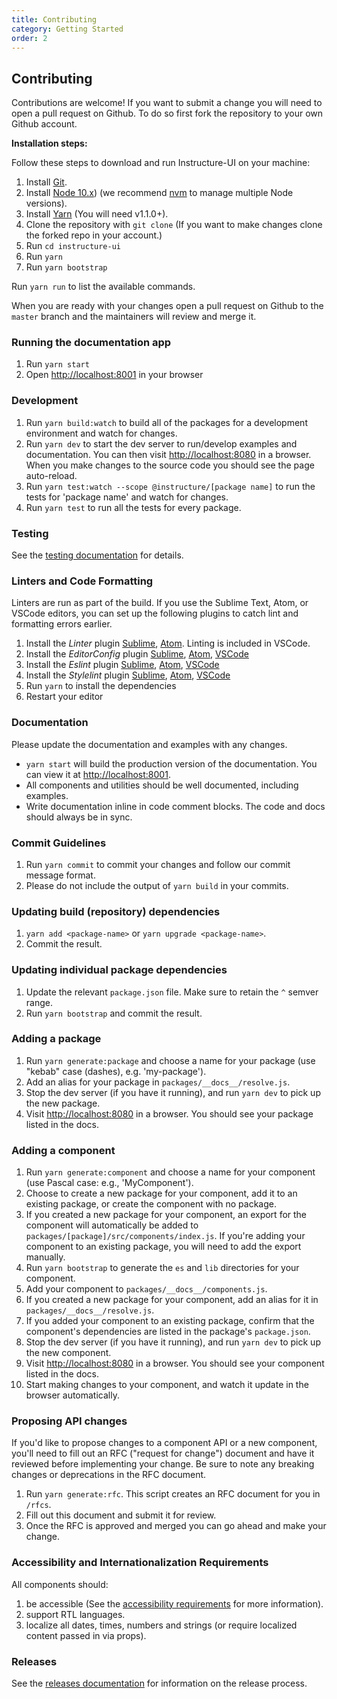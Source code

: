 ```yaml
---
title: Contributing
category: Getting Started
order: 2
---
```


## Contributing

Contributions are welcome! If you want to submit a change you will need to open a pull request on Github. To do so first fork the repository to your own Github account. 

__Installation steps:__

Follow these steps to download and run Instructure-UI on your machine:

1. Install [Git](http://git-scm.com/).
1. Install [Node 10.x](https://nodejs.org/en/)) (we recommend [nvm](https://github.com/creationix/nvm) to manage multiple Node versions).
1. Install [Yarn](https://yarnpkg.com/lang/en/docs/install/) (You will need v1.1.0+).
1. Clone the repository with `git clone` (If you want to make changes clone the forked repo in your account.)
1. Run `cd instructure-ui`
1. Run `yarn`
1. Run `yarn bootstrap`

Run `yarn run` to list the available commands.

When you are ready with your changes open a pull request on Github to the `master` branch and the maintainers will review and merge it.

### Running the documentation app

1. Run `yarn start`
1. Open [http://localhost:8001](http://localhost:8001) in your browser


### Development

1. Run `yarn build:watch` to build all of the packages for a development environment and watch for changes.
1. Run `yarn dev` to start the dev server to run/develop examples and documentation. You can then visit [http://localhost:8080](http://localhost:8080) in a browser. When you make changes to the source code you should see the page auto-reload.
1. Run `yarn test:watch --scope @instructure/[package name]` to run the tests for 'package name' and watch for changes.
1. Run `yarn test` to run all the tests for every package.


### Testing

See the [testing documentation](#testing-components) for details.


### Linters and Code Formatting

Linters are run as part of the build. If you use the Sublime Text, Atom, or VSCode editors, you can set up the following plugins to catch lint and formatting errors earlier.

1. Install the *Linter* plugin [Sublime](http://sublimelinter.readthedocs.org/en/latest/), [Atom](https://atom.io/packages/linter). Linting is included in VSCode.
1. Install the *EditorConfig* plugin [Sublime](https://github.com/sindresorhus/editorconfig-sublime), [Atom](https://github.com/sindresorhus/atom-editorconfig), [VSCode](https://github.com/editorconfig/editorconfig-vscode)
1. Install the *Eslint* plugin [Sublime](https://github.com/roadhump/SublimeLinter-eslint), [Atom](https://github.com/AtomLinter/linter-eslint), [VSCode](https://github.com/Microsoft/vscode-eslint)
1. Install the *Stylelint* plugin [Sublime](https://github.com/kungfusheep/SublimeLinter-contrib-stylelint), [Atom](https://atom.io/packages/linter-stylelint), [VSCode](https://github.com/shinnn/vscode-stylelint)
1. Run `yarn` to install the dependencies
1. Restart your editor


### Documentation

Please update the documentation and examples with any changes.

- `yarn start` will build the production version of the documentation. You can view it at [http://localhost:8001](http://localhost:8001).
- All components and utilities should be well documented, including examples.
- Write documentation inline in code comment blocks. The code and docs should
always be in sync.


### Commit Guidelines

1. Run `yarn commit` to commit your changes and follow our commit message format.
1. Please do not include the output of `yarn build` in your commits.


### Updating build (repository) dependencies

1. `yarn add <package-name>` or `yarn upgrade <package-name>`.
1. Commit the result.


### Updating individual package dependencies

1. Update the relevant `package.json` file. Make sure to retain the `^` semver range.
1. Run `yarn bootstrap` and commit the result.

### Adding a package

1. Run `yarn generate:package` and choose a name for your package (use "kebab" case (dashes), e.g. 'my-package').
1. Add an alias for your package in `packages/__docs__/resolve.js`.
1. Stop the dev server (if you have it running), and run `yarn dev` to pick up the new package.
1. Visit [http://localhost:8080](http://localhost:8080) in a browser. You should see your package listed in the docs.

### Adding a component

1. Run `yarn generate:component` and choose a name for your component (use Pascal case: e.g., 'MyComponent').
1. Choose to create a new package for your component, add it to an existing package, or create the component with no package.
1. If you created a new package for your component, an export for the component will automatically be added to `packages/[package]/src/components/index.js`. If you're adding your component to an existing package, you will need to add the export manually.
1. Run `yarn bootstrap` to generate the `es` and `lib` directories for your component.
1. Add your component to `packages/__docs__/components.js`.
1. If you created a new package for your component, add an alias for it in `packages/__docs__/resolve.js`.
1. If you added your component to an existing package, confirm that the component's dependencies are listed in the package's `package.json`.
1. Stop the dev server (if you have it running), and run `yarn dev` to pick up the new component.
1. Visit [http://localhost:8080](http://localhost:8080) in a browser. You should see your component listed in the docs.
1. Start making changes to your component, and watch it update in the browser automatically.


### Proposing API changes

If you'd like to propose changes to a component API or a new component, you'll need to fill out an RFC ("request for change") document and have it reviewed before implementing your change. Be sure to note any breaking changes or deprecations in the RFC document.

1. Run `yarn generate:rfc`. This script creates an RFC document for you in `/rfcs`.
1. Fill out this document and submit it for review.
1. Once the RFC is approved and merged you can go ahead and make your change.


### Accessibility and Internationalization Requirements

All components should:
1. be accessible (See the [accessibility requirements](#accessibility) for more information).
1. support RTL languages.
1. localize all dates, times, numbers and strings (or require localized content passed in via props).


### Releases

See the [releases documentation](#releases) for information on the release process.
